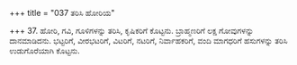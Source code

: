 +++
title = "037 ತರಿಸಿ ಹೋರಿಯ"

+++
37. ಹೋರಿ, ಗವಿ, ಗೂಳಿಗಳನ್ನು ತರಿಸಿ, ಕೃಷಿಕರಿಗೆ ಕೊಟ್ಟನು. ಬ್ರಾಹ್ಮಣರಿಗೆ ಲಕ್ಷ ಗೋವುಗಳನ್ನು ದಾನಮಾಡಿದನು. ಭಟ್ಟರಿಗೆ, ವೀರಭಟರಿಗೆ, ವಿಟರಿಗೆ, ನಟರಿಗೆ, ನಿರ್ವಾಹಕರಿಗೆ, ವಂದಿ ಮಾಗಧರಿಗೆ ಹಸುಗಳನ್ನು ತರಿಸಿ ಉಡುಗೊರೆಯಾಗಿ ಕೊಟ್ಟನು.